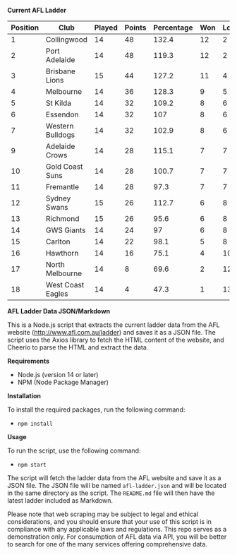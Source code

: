 **Current AFL Ladder**

| Position | Club | Played | Points | Percentage | Won | Lost | Drawn | PF | PA |
| -------- | ---- | ------ | ------ | ---------- | --- | ---- | ----- | -- | -- |
| 1 | Collingwood | 14 | 48 | 132.4 | 12 | 2 | 0 | 1276 | 964 |
| 2 | Port Adelaide | 14 | 48 | 119.3 | 12 | 2 | 0 | 1356 | 1137 |
| 3 | Brisbane Lions | 15 | 44 | 127.2 | 11 | 4 | 0 | 1469 | 1155 |
| 4 | Melbourne | 14 | 36 | 128.3 | 9 | 5 | 0 | 1300 | 1013 |
| 5 | St Kilda | 14 | 32 | 109.2 | 8 | 6 | 0 | 1095 | 1003 |
| 6 | Essendon | 14 | 32 | 107 | 8 | 6 | 0 | 1230 | 1150 |
| 7 | Western Bulldogs | 14 | 32 | 102.9 | 8 | 6 | 0 | 1122 | 1090 |
| 9 | Adelaide Crows | 14 | 28 | 115.1 | 7 | 7 | 0 | 1318 | 1145 |
| 10 | Gold Coast Suns | 14 | 28 | 100.7 | 7 | 7 | 0 | 1153 | 1145 |
| 11 | Fremantle | 14 | 28 | 97.3 | 7 | 7 | 0 | 1144 | 1176 |
| 12 | Sydney Swans | 15 | 26 | 112.7 | 6 | 8 | 1 | 1351 | 1199 |
| 13 | Richmond | 15 | 26 | 95.6 | 6 | 8 | 1 | 1184 | 1238 |
| 14 | GWS Giants | 14 | 24 | 97 | 6 | 8 | 0 | 1197 | 1234 |
| 15 | Carlton | 14 | 22 | 98.1 | 5 | 8 | 1 | 1060 | 1081 |
| 16 | Hawthorn | 14 | 16 | 75.1 | 4 | 10 | 0 | 998 | 1329 |
| 17 | North Melbourne | 14 | 8 | 69.6 | 2 | 12 | 0 | 1002 | 1439 |
| 18 | West Coast Eagles | 14 | 4 | 47.3 | 1 | 13 | 0 | 830 | 1753 |

**AFL Ladder Data JSON/Markdown**

This is a Node.js script that extracts the current ladder data from the AFL website (http://www.afl.com.au/ladder) and saves it as a JSON file. The script uses the Axios library to fetch the HTML content of the website, and Cheerio to parse the HTML and extract the data.

**Requirements**

- Node.js (version 14 or later)
- NPM (Node Package Manager)

**Installation**

To install the required packages, run the following command:

 - `npm install`

**Usage**

To run the script, use the following command:

 - `npm start`

The script will fetch the ladder data from the AFL website and save it as a JSON file. The JSON file will be named `afl-ladder.json` and will be located in the same directory as the script. The `README.md` file will then have the latest ladder included as Markdown.

Please note that web scraping may be subject to legal and ethical considerations, and you should ensure that your use of this script is in compliance with any applicable laws and regulations. This repo serves as a demonstration only. For consumption of AFL data via API, you will be better to search for one of the many services offering comprehensive data.
